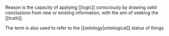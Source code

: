 Reason is the capacity of applying [[logic]] consciously by drawing valid conclusions from new or existing information, with the aim of seeking the [[truth]].

The term is also used to refer to the [[ontology|ontological]] status of things